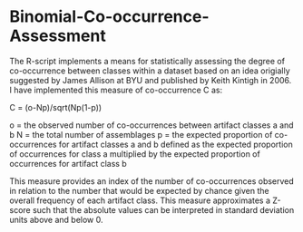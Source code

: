 # Binomial-Co-occurrence-Assessment

The R-script implements a means for statistically assessing the degree of co-occurrence between classes within a dataset based on an idea origially suggested by James Allison at BYU and published by Keith Kintigh in 2006. I have implemented this measure of co-occurrence C as:

C = (o-Np)/sqrt(Np(1-p))
 
o = the observed number of co-occurrences between artifact classes a and b
N = the total number of assemblages
p = the expected proportion of co-occurrences for artifact classes a and b defined as the expected proportion of occurrences for class a multiplied by the expected proportion of occurrences for artifact class b 

This measure provides an index of the number of co-occurrences observed in relation to the number that would be expected by chance given the overall frequency of each artifact class. This measure approximates a Z-score such that the absolute values can be interpreted in standard deviation units above and below 0. 
